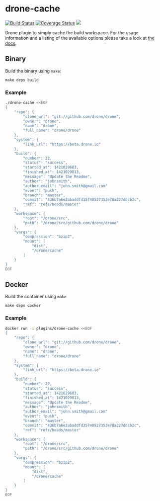 # drone-cache

[![Build Status](http://beta.drone.io/api/badges/drone-plugins/drone-cache/status.svg)](http://beta.drone.io/drone-plugins/drone-cache)
[![Coverage Status](https://aircover.co/badges/drone-plugins/drone-cache/coverage.svg)](https://aircover.co/drone-plugins/drone-cache)
[![](https://badge.imagelayers.io/plugins/drone-cache:latest.svg)](https://imagelayers.io/?images=plugins/drone-cache:latest 'Get your own badge on imagelayers.io')

Drone plugin to simply cache the build workspace. For the usage information and a listing of the available options please take a look at [the docs](DOCS.md).

## Binary

Build the binary using `make`:

```
make deps build
```

### Example

```sh
./drone-cache <<EOF
{
    "repo": {
        "clone_url": "git://github.com/drone/drone",
        "owner": "drone",
        "name": "drone",
        "full_name": "drone/drone"
    },
    "system": {
        "link_url": "https://beta.drone.io"
    },
    "build": {
        "number": 22,
        "status": "success",
        "started_at": 1421029603,
        "finished_at": 1421029813,
        "message": "Update the Readme",
        "author": "johnsmith",
        "author_email": "john.smith@gmail.com"
        "event": "push",
        "branch": "master",
        "commit": "436b7a6e2abaddfd35740527353e78a227ddcb2c",
        "ref": "refs/heads/master"
    },
    "workspace": {
        "root": "/drone/src",
        "path": "/drone/src/github.com/drone/drone"
    },
    "vargs": {
        "compression": "bzip2",
        "mount": [
            "dist",
            "/drone/cache"
        ]
    }
}
EOF
```

## Docker

Build the container using `make`:

```
make deps docker
```

### Example

```sh
docker run -i plugins/drone-cache <<EOF
{
    "repo": {
        "clone_url": "git://github.com/drone/drone",
        "owner": "drone",
        "name": "drone",
        "full_name": "drone/drone"
    },
    "system": {
        "link_url": "https://beta.drone.io"
    },
    "build": {
        "number": 22,
        "status": "success",
        "started_at": 1421029603,
        "finished_at": 1421029813,
        "message": "Update the Readme",
        "author": "johnsmith",
        "author_email": "john.smith@gmail.com"
        "event": "push",
        "branch": "master",
        "commit": "436b7a6e2abaddfd35740527353e78a227ddcb2c",
        "ref": "refs/heads/master"
    },
    "workspace": {
        "root": "/drone/src",
        "path": "/drone/src/github.com/drone/drone"
    },
    "vargs": {
        "compression": "bzip2",
        "mount": [
            "dist",
            "/drone/cache"
        ]
    }
}
EOF
```

